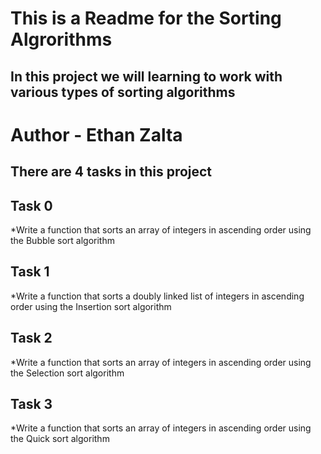 # This is a Readme for the Sorting Algrorithms
## In this project we will learning to work with various types of sorting algorithms

# Author - Ethan Zalta

## There are 4 tasks in this project


## **Task 0**
*Write a function that sorts an array of integers in ascending order using the Bubble sort algorithm

## **Task 1**
*Write a function that sorts a doubly linked list of integers in ascending order using the Insertion sort algorithm

## **Task 2**
*Write a function that sorts an array of integers in ascending order using the Selection sort algorithm

## **Task 3**
*Write a function that sorts an array of integers in ascending order using the Quick sort algorithm

